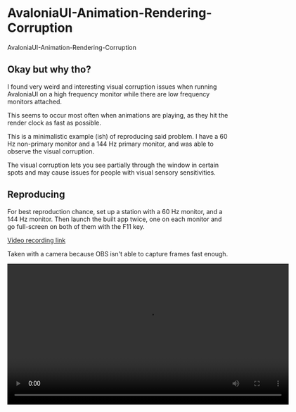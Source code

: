 # AvaloniaUI-Animation-Rendering-Corruption
AvaloniaUI-Animation-Rendering-Corruption

## Okay but why tho? 

I found very weird and interesting visual corruption issues when running AvaloniaUI on a high frequency monitor while there are low frequency monitors attached. 

This seems to occur most often when animations are playing, as they hit the render clock as fast as possible. 

This is a minimalistic example (ish) of reproducing said problem. I have a 60 Hz non-primary monitor and a 144 Hz primary monitor, and was able to observe the visual corruption. 

The visual corruption lets you see partially through the window in certain spots and may cause issues for people with visual sensory sensitivities. 

## Reproducing

For best reproduction chance, set up a station with a 60 Hz monitor, and a 144 Hz monitor. Then launch the built app twice, one on each monitor and go full-screen on both of them with the F11 key. 

[Video recording link](https://raw.githubusercontent.com/ShadowMarker789/AvaloniaUI-Animation-Rendering-Corruption/main/Animation-Corruption-Camera-Video.mp4)

Taken with a camera because OBS isn't able to capture frames fast enough. 

<video src="https://raw.githubusercontent.com/ShadowMarker789/AvaloniaUI-Animation-Rendering-Corruption/main/Animation-Corruption-Camera-Video.mp4" width="640"></video>
